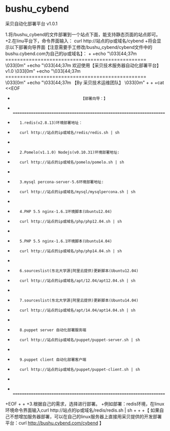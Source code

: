 ﻿# bushu_cybend
采贝自动化部署平台 v1.0.1

1.将/bushu_cybend的文件部署到一个站点下面，能支持静态页面的站点即可。
+2.在linu平台下，命令界面输入：  curl http://站点的ip或域名/cybend
+将会显示以下部署向导界面【注意需要手工修改/bushu_cybend/cybend文件中的bushu.cybend.com为自己的ip或域名】：
+
+echo  "\033[44;37m ================================================ \033[0m"
+echo  "\033[44;37m 欢迎使用【采贝技术服务器自动化部署平台】v1.0 \033[0m"
+echo  "\033[44;37m ================================================ \033[0m"
+echo  "\033[44;37m               【By 采贝技术运维团队】 \033[0m"
+
+
+cat <<EOF
+                                   【部署向导：】
+        ======================================================================= 
+        1.redis(v2.8.13)环境部署地址：
+        curl http://站点的ip或域名/redis/redis.sh | sh 
+
+        2.Pomelo(v1.1.0) Nodejs(v0.10.31)环境部署地址: 
+        curl http://站点的ip或域名/pomelo/pomelo.sh | sh 
+
+        3.mysql percona-server-5.6环境部署地址: 
+        curl http://站点的ip或域名/mysql/mysqlpercona.sh | sh 
+
+        4.PHP 5.5 nginx-1.6.1环境脚本(Ubuntu12.04) 
+        curl http://站点的ip或域名/php/php12.04.sh | sh 
+
+        5.PHP 5.5 nginx-1.6.1环境脚本(Ubuntu14.04) 
+        curl http://站点的ip或域名/php/php14.04.sh | sh
+ 
+        6.sourceslist(东北大学源|阿里云提供)更新脚本(Ubuntu12.04) 
+        curl http://站点的ip或域名/apt/12.04/apt12.04.sh | sh 
+
+        7.sourceslist(东北大学源|阿里云提供)更新脚本(Ubuntu14.04) 
+        curl http://站点的ip或域名/apt/14.04/apt14.04.sh | sh 
+
+        8.puppet server 自动化部署服务端
+        curl http://站点的ip或域名/puppet/puppet-server.sh | sh
+
+        9.puppet client 自动化部署客户端
+        curl http://站点的ip或域名/puppet/puppet-client.sh | sh
+
+        =======================================================================
+EOF
+
+
+3.根据自己的需求，选择进行部署。
+例如部署：redis环境，在linux环境命令界面输入curl http://站点的ip或域名/redis/redis.sh | sh
+
+
+【 如果自己不想增加服务器部署，可以在自己的linux服务器上直接用采贝提供的开发部署平台：curl http://bushu.cybend.com/cybend  】

